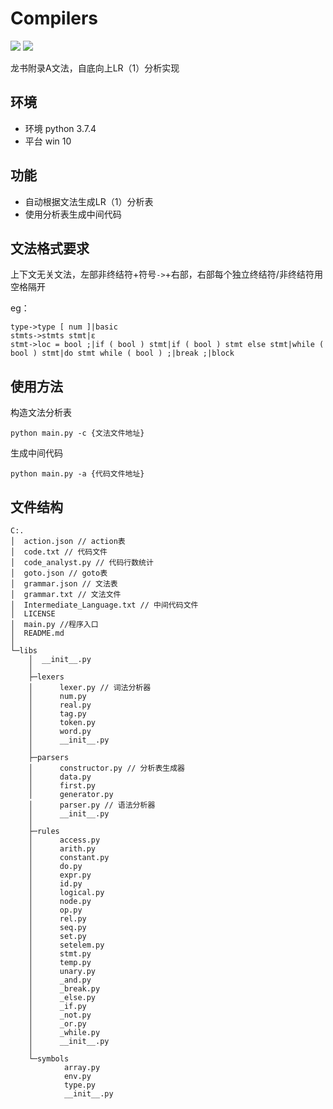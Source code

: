 # Compilers

![](https://img.shields.io/badge/language-python-green.svg)  ![](https://img.shields.io/apm/l/vim-mode.svg)

龙书附录A文法，自底向上LR（1）分析实现

## 环境

- 环境 python 3.7.4
- 平台 win 10

## 功能

- 自动根据文法生成LR（1）分析表
- 使用分析表生成中间代码

## 文法格式要求

上下文无关文法，左部非终结符+符号`->`+右部，右部每个独立终结符/非终结符用空格隔开

eg：
```
type->type [ num ]|basic
stmts->stmts stmt|ε
stmt->loc = bool ;|if ( bool ) stmt|if ( bool ) stmt else stmt|while ( bool ) stmt|do stmt while ( bool ) ;|break ;|block
```

## 使用方法
构造文法分析表

```
python main.py -c {文法文件地址}
```

生成中间代码

```
python main.py -a {代码文件地址}
```
## 文件结构

```
C:.
│  action.json // action表
│  code.txt // 代码文件
│  code_analyst.py // 代码行数统计
│  goto.json // goto表
│  grammar.json // 文法表
│  grammar.txt // 文法文件
│  Intermediate_Language.txt // 中间代码文件
│  LICENSE
│  main.py //程序入口
│  README.md
│  
└─libs
    │  __init__.py
    │  
    ├─lexers
    │      lexer.py // 词法分析器
    │      num.py
    │      real.py
    │      tag.py
    │      token.py
    │      word.py
    │      __init__.py
    │      
    ├─parsers
    │      constructor.py // 分析表生成器
    │      data.py
    │      first.py
    │      generator.py
    │      parser.py // 语法分析器
    │      __init__.py
    │      
    ├─rules
    │      access.py
    │      arith.py
    │      constant.py
    │      do.py
    │      expr.py
    │      id.py
    │      logical.py
    │      node.py
    │      op.py
    │      rel.py
    │      seq.py
    │      set.py
    │      setelem.py
    │      stmt.py
    │      temp.py
    │      unary.py
    │      _and.py
    │      _break.py
    │      _else.py
    │      _if.py
    │      _not.py
    │      _or.py
    │      _while.py
    │      __init__.py
    │      
    └─symbols
            array.py
            env.py
            type.py
            __init__.py
```
